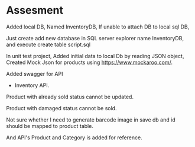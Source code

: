 # Assesment

Added local DB, Named InventoryDB, If unable to attach DB to local sql DB, 

Just create add new database in SQL server explorer name InventoryDB, and execute create table script.sql

In unit test project, Added initial data to local Db by reading JSON object, Created Mock Json for products using https://www.mockaroo.com/.

Added swagger for API

- Inventory API.

Product with already sold status cannot be updated.

Product with damaged status cannot be sold.

Not sure whether I need to generate barcode image in save db and id should be mapped to product table.

And API's Product and Category is added for reference.

